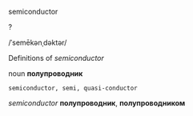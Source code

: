 semiconductor

?

/ˈsemēkənˌdəktər/

Definitions of _semiconductor_

noun
**полупроводник**

    semiconductor, semi, quasi-conductor

_semiconductor_
**полупроводник**, **полупроводником**
